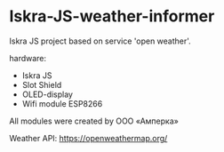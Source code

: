 # Iskra-JS-weather-informer
Iskra JS project based on service 'open weather'. 

hardware:
- Iskra JS
- Slot Shield
- OLED-display
- Wifi module ESP8266

All modules were created by ООО «Амперка»

Weather API:
https://openweathermap.org/
